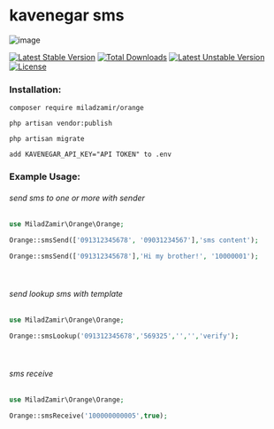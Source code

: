 # kavenegar sms

![image](https://panel.kavenegar.com/public/images/Kavenegar-Newface.png)

[![Latest Stable Version](https://poser.pugx.org/miladzamir/orange/v)](//packagist.org/packages/miladzamir/orange) [![Total Downloads](https://poser.pugx.org/miladzamir/orange/downloads)](//packagist.org/packages/miladzamir/orange) [![Latest Unstable Version](https://poser.pugx.org/miladzamir/orange/v/unstable)](//packagist.org/packages/miladzamir/orange) [![License](https://poser.pugx.org/miladzamir/orange/license)](//packagist.org/packages/miladzamir/orange)

### Installation:
```
composer require miladzamir/orange

php artisan vendor:publish

php artisan migrate

add KAVENEGAR_API_KEY="API TOKEN" to .env

```

### Example Usage:

###### send sms to one or more with sender
```php
use MiladZamir\Orange\Orange;

Orange::smsSend(['091312345678', '09031234567'],'sms content');

Orange::smsSend(['091312345678'],'Hi my brother!', '10000001');

```

<br>

###### send lookup sms with template
```php
use MiladZamir\Orange\Orange;

Orange::smsLookup('091312345678','569325','','','verify');

```

<br>

###### sms receive
```php
use MiladZamir\Orange\Orange;

Orange::smsReceive('100000000005',true);
```
